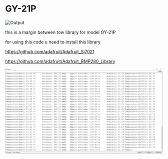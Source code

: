 # GY-21P


![Output](/Image/HX-710.jpg)


this is a margin between tow library for model GY-21P

for using this code u need to install this library

https://github.com/adafruit/Adafruit_Si7021

https://github.com/adafruit/Adafruit_BMP280_Library


![Output](/Image/Capture.PNG)
